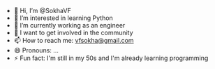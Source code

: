 - 👋 Hi, I’m @SokhaVF
- 👀 I’m interested in learning Python
- 🌱 I’m currently working as an engineer
- 💞️ I want to get involved in the community
- 📫 How to reach me: vfsokha@gmail.com
- 😄 Pronouns: ...
- ⚡ Fun fact: I'm still in my 50s and I'm already learning programming

<!---
SokhaVF/SokhaVF is a ✨ special ✨ repository because its `README.md` (this file) appears on your GitHub profile.
You can click the Preview link to take a look at your changes.
--->
